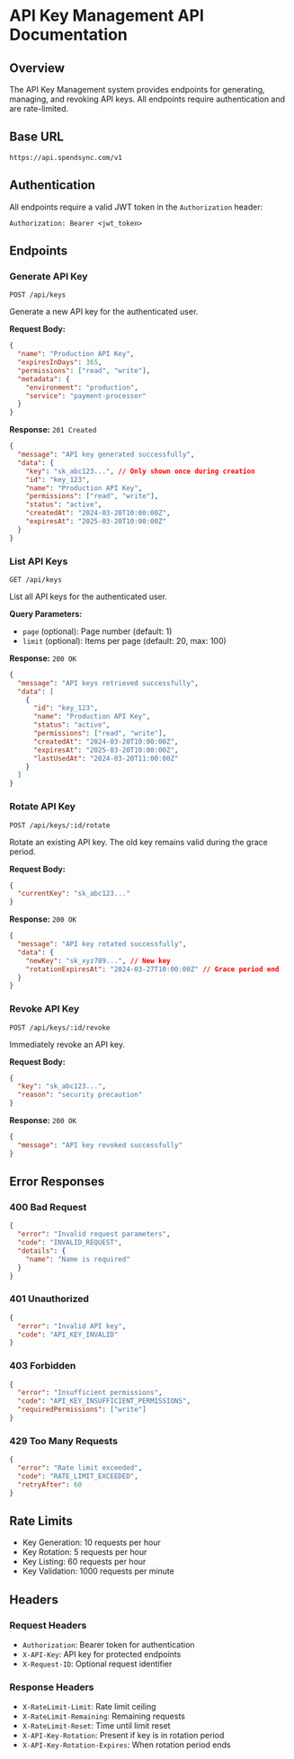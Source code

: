 # API Key Management API Documentation

## Overview
The API Key Management system provides endpoints for generating, managing, and revoking API keys. All endpoints require authentication and are rate-limited.

## Base URL
```
https://api.spendsync.com/v1
```

## Authentication
All endpoints require a valid JWT token in the `Authorization` header:
```
Authorization: Bearer <jwt_token>
```

## Endpoints

### Generate API Key
```http
POST /api/keys
```

Generate a new API key for the authenticated user.

**Request Body:**
```json
{
  "name": "Production API Key",
  "expiresInDays": 365,
  "permissions": ["read", "write"],
  "metadata": {
    "environment": "production",
    "service": "payment-processor"
  }
}
```

**Response:** `201 Created`
```json
{
  "message": "API key generated successfully",
  "data": {
    "key": "sk_abc123...", // Only shown once during creation
    "id": "key_123",
    "name": "Production API Key",
    "permissions": ["read", "write"],
    "status": "active",
    "createdAt": "2024-03-20T10:00:00Z",
    "expiresAt": "2025-03-20T10:00:00Z"
  }
}
```

### List API Keys
```http
GET /api/keys
```

List all API keys for the authenticated user.

**Query Parameters:**
- `page` (optional): Page number (default: 1)
- `limit` (optional): Items per page (default: 20, max: 100)

**Response:** `200 OK`
```json
{
  "message": "API keys retrieved successfully",
  "data": [
    {
      "id": "key_123",
      "name": "Production API Key",
      "status": "active",
      "permissions": ["read", "write"],
      "createdAt": "2024-03-20T10:00:00Z",
      "expiresAt": "2025-03-20T10:00:00Z",
      "lastUsedAt": "2024-03-20T11:00:00Z"
    }
  ]
}
```

### Rotate API Key
```http
POST /api/keys/:id/rotate
```

Rotate an existing API key. The old key remains valid during the grace period.

**Request Body:**
```json
{
  "currentKey": "sk_abc123..."
}
```

**Response:** `200 OK`
```json
{
  "message": "API key rotated successfully",
  "data": {
    "newKey": "sk_xyz789...", // New key
    "rotationExpiresAt": "2024-03-27T10:00:00Z" // Grace period end
  }
}
```

### Revoke API Key
```http
POST /api/keys/:id/revoke
```

Immediately revoke an API key.

**Request Body:**
```json
{
  "key": "sk_abc123...",
  "reason": "security precaution"
}
```

**Response:** `200 OK`
```json
{
  "message": "API key revoked successfully"
}
```

## Error Responses

### 400 Bad Request
```json
{
  "error": "Invalid request parameters",
  "code": "INVALID_REQUEST",
  "details": {
    "name": "Name is required"
  }
}
```

### 401 Unauthorized
```json
{
  "error": "Invalid API key",
  "code": "API_KEY_INVALID"
}
```

### 403 Forbidden
```json
{
  "error": "Insufficient permissions",
  "code": "API_KEY_INSUFFICIENT_PERMISSIONS",
  "requiredPermissions": ["write"]
}
```

### 429 Too Many Requests
```json
{
  "error": "Rate limit exceeded",
  "code": "RATE_LIMIT_EXCEEDED",
  "retryAfter": 60
}
```

## Rate Limits
- Key Generation: 10 requests per hour
- Key Rotation: 5 requests per hour
- Key Listing: 60 requests per hour
- Key Validation: 1000 requests per minute

## Headers

### Request Headers
- `Authorization`: Bearer token for authentication
- `X-API-Key`: API key for protected endpoints
- `X-Request-ID`: Optional request identifier

### Response Headers
- `X-RateLimit-Limit`: Rate limit ceiling
- `X-RateLimit-Remaining`: Remaining requests
- `X-RateLimit-Reset`: Time until limit reset
- `X-API-Key-Rotation`: Present if key is in rotation period
- `X-API-Key-Rotation-Expires`: When rotation period ends 